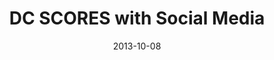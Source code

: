 ---
title: DC SCORES with Social Media
date: 2013-10-08
link: "http://thirdsectortoday.com/2013/10/08/jake-lloyd-dc-scores/#!"
source: Third Sector Today
---